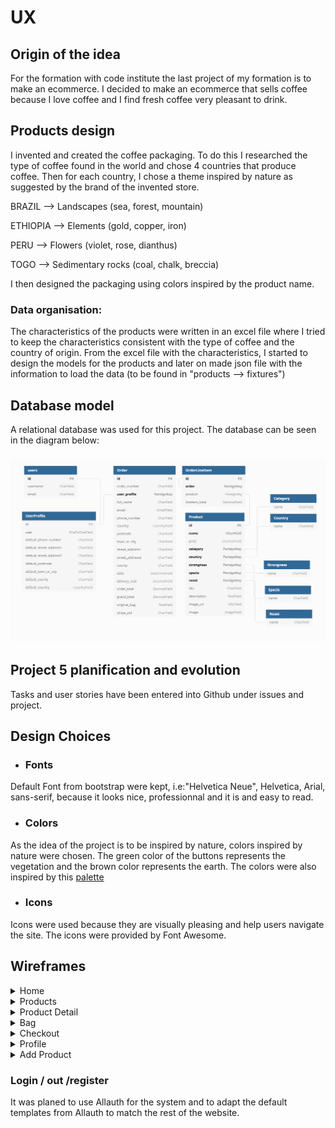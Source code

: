 # UX

## Origin of the idea
For the formation with code institute the last project of my formation is to make an ecommerce. I decided to make an ecommerce that sells coffee because I love coffee and I find fresh coffee very pleasant to drink.

## Products design
I invented and created the coffee packaging. To do this I researched the type of coffee found in the world and chose 4 countries that produce coffee. Then for each country, I chose a theme inspired by nature as suggested by the brand of the invented store.

 BRAZIL --> Landscapes (sea, forest, mountain)

 ETHIOPIA --> Elements (gold, copper, iron)

 PERU --> Flowers (violet, rose, dianthus)

 TOGO --> Sedimentary rocks (coal, chalk, breccia)

I then designed the packaging using colors inspired by the product name.

### Data organisation:
The characteristics of the products were written in an excel file where I tried to keep the characteristics consistent with the type of coffee and the country of origin.
From the excel file with the characteristics, I started to design the models for the products and later on made json file with the information to load the data (to be found in "products --> fixtures")

## Database model
A relational database was used for this project. The database can be seen in the diagram below:
<h3 align="center"><img src="static/images/readme/database.png"></h3>

## Project 5 planification and evolution
Tasks and user stories have been entered into Github under issues and project.

## Design Choices
- ### Fonts 
Default Font from bootstrap were kept, i.e:"Helvetica Neue", Helvetica, Arial, sans-serif, because it looks nice, professionnal and it is and easy to read.

- ### Colors
As the idea of the project is to be inspired by nature, colors inspired by nature were chosen. The green color of the buttons represents the vegetation and the brown color represents the earth. The colors were also inspired by this [palette ](https://colorideas.net/roman-coffee-gray-kabul-dark-gray-smoked-color-palette/)

- ### Icons
Icons were used because they are visually pleasing and help users navigate the site. The icons were provided by Font Awesome. 

## Wireframes

<details>
    <summary>Home</summary>
    <h3 align="center"><img src="static/images/readme/home_wireframe.png"></h3>  
</details>

<details>
    <summary>Products</summary>
    <h3 align="center"><img src="static/images/readme/products_wireframe.png"></h3>  
</details>

<details>
    <summary>Product Detail</summary>
    <h3 align="center"><img src="static/images/readme/product_detail_wireframe.png"></h3>  
</details>

<details>
    <summary>Bag</summary>
    <h3 align="center"><img src="static/images/readme/bag_wireframe.png"></h3>  
</details>

<details>
    <summary>Checkout</summary>
    <h3 align="center"><img src="static/images/readme/checkout_wireframe.png"></h3>  
</details>

<details>
    <summary>Profile</summary>
    <h3 align="center"><img src="static/images/readme/profile_wireframe.png"></h3>  
</details>

<details>
    <summary>Add Product</summary>
    <h3 align="center"><img src="static/images/readme/add_product_wireframe.png"></h3>  
</details>

### Login / out /register
It was planed to use Allauth for the system and to adapt the default templates from Allauth to match the rest of the website.

